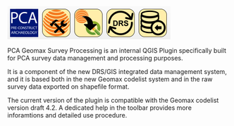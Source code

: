 
<img src="PCA_Geomax_Survey_Processing/help/img/PCA_geomax_plugin_toolbar.png" />



PCA Geomax Survey Processing is an internal QGIS Plugin specifically built for PCA survey data management and processing purposes.

It is a component of the new DRS/GIS integrated data management system, and it is based both in the new Geomax codelist system and in the raw survey data exported on shapefile format. 

The current version of the plugin is compatible with the Geomax codelist version draft 4.2. A dedicated help in the toolbar provides more inforamtions and detailed use procedure.


